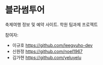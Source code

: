 # 블라썸투어
축제여행 정보 및 예약 사이트. 학원 팀과제 프로젝트

참여자:
* 이규호 https://github.com/leegyuho-dev
* 신원정 https://github.com/noel1967
* 김가현 https://github.com/yeluyelu
